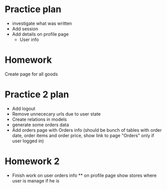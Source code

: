 # Practice plan
* investigate what was written
* Add session
* Add details on profile page
  * User info

# Homework
Create page for all goods


# Practice 2 plan
* Add logout
* Remove unnececary urls due to user state
* Create relations in models
* generate some orders data
* Add orders page with Orders info (should be bunch of tables with
  order date, order items and order price,
  show link to page "Orders" only if user logged in)

# Homework 2
* Finish work on user orders info
** on profile page show stores where user is manage if he is
